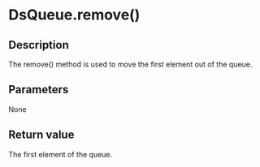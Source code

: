 # DsQueue.remove()

## Description

The remove() method is used to move the first element out of the queue.

## Parameters

None

## Return value

The first element of the queue.
